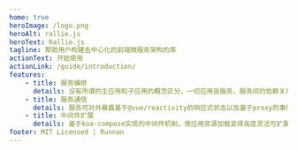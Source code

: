 ```yaml
---
home: true
heroImage: /logo.png
heroAlt: rallie.js
heroText: Rallie.js
tagline: 帮助用户构建去中心化的前端微服务架构的库
actionText: 开始使用
actionLink: /guide/introduction/
features:
    - title: 服务编排
      details: 没有所谓的主应用和子应用的概念区分，一切应用皆服务，服务间的依赖关系由rallie管理和编排
    - title: 服务通信
      details: 服务可对外暴露基于@vue/reactivity的响应式状态以及基于proxy的事件和方法
    - title: 中间件扩展
      details: 基于koa-compose实现的中间件机制，使应用资源加载变得高度灵活可扩展
footer: MIT Licensed | Runnan
---
```

